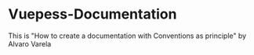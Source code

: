 # Vuepess-Documentation
This is "How to create a documentation  with Conventions as principle" by Alvaro Varela
